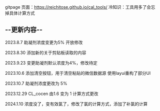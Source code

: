 gitpage 页面：https://reichitose.github.io/cal_tools/
冷知识：工具用多了会忘掉具体计算方式
## --更新内容--
2023.8.7 助凝剂浓度变更为5% 开放修改

2023.8.30  添加新的关于剪贴板读取的内容

2023.9.23 变更助凝剂默认浓度为4%，修改待定

2023.10.6 添加清空按钮，用于清空粘贴的微信数据源  使用layui重构了部分UI

2023.10.7 助凝剂浓度更改为 5%

2023.12.29 CL_cocen 由1.6 变为 1 计算方式更改

2024.1.10 浓度没了，变有效氯了，修改了氯的计算方式，添加了补氯的计算
